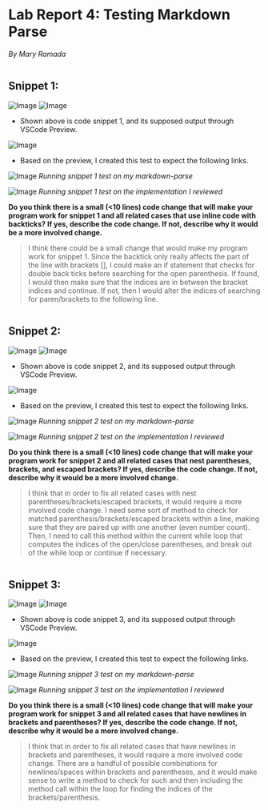# Lab Report 4: Testing Markdown Parse
*By Mary Ramada*
```
```
## Snippet 1: 
![Image](snip1.PNG)
![Image](snippet1preview.PNG)

- Shown above is code snippet 1, and its supposed output through VSCode Preview.  

![Image](mysnippet1test.PNG)

- Based on the preview, I created this test to expect the following links. 

![Image](mysnippet1run.PNG)
*Running snippet 1 test on my markdown-parse*

![Image](revsnippet1run.PNG)
*Running snippet 1 test on the implementation I reviewed*

**Do you think there is a small (<10 lines) code change that will make your program work for snippet 1 and all related cases that use inline code with backticks? If yes, describe the code change. If not, describe why it would be a more involved change.**

> I think there could be a small change that would make my program work for snippet 1. Since the backtick only really affects the part of the line with brackets [], I could make
an if statement that checks for double back ticks before searching for the open parenthesis.
If found, I would then make sure that the indices are in between the bracket indices and continue. If not, then I would alter the indices of searching for paren/brackets to the following line. 
```
```
## Snippet 2: 
![Image](snip2.PNG)
![Image](snippet2preview.PNG)

- Shown above is code snippet 2, and its supposed output through VSCode Preview.  

![Image](mysnippet2test.PNG)

- Based on the preview, I created this test to expect the following links. 

![Image](mysnippet2run.PNG)
*Running snippet 2 test on my markdown-parse*

![Image](revsnippet2run.PNG)
*Running snippet 2 test on the implementation I reviewed*

**Do you think there is a small (<10 lines) code change that will make your program work for snippet 2 and all related cases that nest parentheses, brackets, and escaped brackets? If yes, describe the code change. If not, describe why it would be a more involved change.**

> I think that in order to fix all related cases with nest parentheses/brackets/escaped brackets, it would require a more involved code change. I need some sort of method to check for matched parenthesis/brackets/escaped brackets within a line, making sure that they are paired up with one another (even number count). Then, I need to call this method within the current while loop that computes the indices of the open/close parentheses, and break out of the while loop or continue if necessary. 
```
```
## Snippet 3: 
![Image](snip3.PNG)
![Image](snippet3preview.PNG)
- Shown above is code snippet 3, and its supposed output through VSCode Preview.  

![Image](mysnippet3test.PNG)

- Based on the preview, I created this test to expect the following links. 

![Image](mysnippet3run.PNG)
*Running snippet 3 test on my markdown-parse*

![Image](revsnippet3run.PNG)
*Running snippet 3 test on the implementation I reviewed*

**Do you think there is a small (<10 lines) code change that will make your program work for snippet 3 and all related cases that have newlines in brackets and parentheses? If yes, describe the code change. If not, describe why it would be a more involved change.**

> I think that in order to fix all related cases that have newlines in brackets and parentheses, it would require a more involved code change. There are a handful of possible combinations for newlines/spaces within brackets and parentheses, and it would make sense to write a method to check for such and then including the method call within the loop for finding the indices of the brackets/parenthesis. 